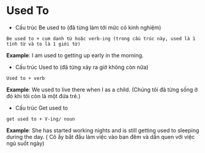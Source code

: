 # Used To

- Cấu trúc Be used to (đã từng làm tới mức có kinh nghiệm)

```
Be used to + cụm danh từ hoặc verb-ing (trong cấu trúc này, used là 1 tính từ và to là 1 giới từ)
```

**Example**: I am used to getting up early in the morning.

- Cấu trúc Used to (đã từng xảy ra giờ không còn nữa)

```
Used to + verb
```

**Example**: We used to live there when I as a child. (Chúng tôi đã từng sống ở đó khi tôi còn là một đứa trẻ.)

- Cấu trúc Get used to

```
get used to + V-ing/ noun
```

**Example**: She has started working nights and is still getting used to sleeping during the day. ( Cô ấy bắt đầu làm việc vào ban đêm và dần quen với việc ngủ suốt ngày)
